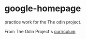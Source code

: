 # google-homepage
practice work for the The odin project.

From The Odin Project's [curriculum](http://www.theodinproject.com/web-development-101/html-css)
